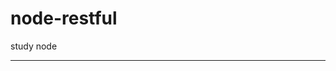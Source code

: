 # node-restful


study node 





--------------------------------------------------------------------------------
